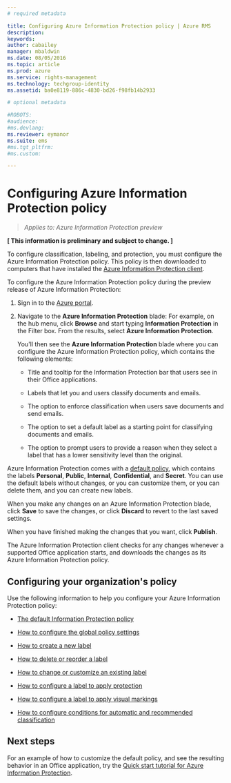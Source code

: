 ```yaml
---
# required metadata

title: Configuring Azure Information Protection policy | Azure RMS
description:
keywords:
author: cabailey
manager: mbaldwin
ms.date: 08/05/2016
ms.topic: article
ms.prod: azure
ms.service: rights-management
ms.technology: techgroup-identity
ms.assetid: ba0e8119-886c-4830-bd26-f98fb14b2933

# optional metadata

#ROBOTS:
#audience:
#ms.devlang:
ms.reviewer: eymanor
ms.suite: ems
#ms.tgt_pltfrm:
#ms.custom:

---
```


# Configuring Azure Information Protection policy

>*Applies to: Azure Information Protection preview*

**[ This information is preliminary and subject to change. ]**

To configure classification, labeling, and protection, you must configure the Azure Information Protection policy. This policy is then downloaded to computers that have installed the [Azure Information Protection client](https://www.microsoft.com/en-us/download/details.aspx?id=53018).

To configure the Azure Information Protection policy during the preview release of Azure Information Protection:

1. Sign in to the [Azure portal](https://portal.azure.com).

2. Navigate to the **Azure Information Protection** blade: For example, on the hub menu, click **Browse** and start typing **Information Protection** in the Filter box. From the results, select **Azure Information Protection**. 

    You'll then see the **Azure Information Protection** blade where you can configure the Azure Information Protection policy, which contains the following elements:

    - Title and tooltip for the Information Protection bar that users see in their Office applications.

    - Labels that let you and users classify documents and emails.

    - The option to enforce classification when users save documents and send emails.

    - The option to set a default label as a starting point for classifying documents and emails.

    - The option to prompt users to provide a reason when they select a label that has a lower sensitivity level than the original.


Azure Information Protection comes with a [default policy](configure-policy-default.md), which contains the labels **Personal**, **Public**, **Internal**, **Confidential**, and **Secret**. You can use the default labels without changes, or you can customize them, or you can delete them, and you can create new labels.

When you make any changes on an Azure Information Protection blade, click **Save** to save the changes, or click **Discard** to revert to the last saved settings. 

When you have finished making the changes that you want, click **Publish**. 

The Azure Information Protection client checks for any changes whenever a supported Office application starts, and downloads the changes as its Azure Information Protection policy.

## Configuring your organization's policy

Use the following information to help you configure your Azure Information Protection policy:

- [The default Information Protection policy](configure-policy-default.md)

- [How to configure the global policy settings](configure-policy-settings.md)

- [How to create a new label](configure-policy-new-label.md)

- [How to delete or reorder a label](configure-policy-delete-reorder.md)

- [How to change or customize an existing label](configure-policy-change-label.md)

- [How to configure a label to apply protection](configure-policy-protection.md)

- [How to configure a label to apply visual markings](configure-policy-markings.md)

- [How to configure conditions for automatic and recommended classification](configure-policy-classification.md)

## Next steps

For an example of how to customize the default policy, and see the resulting behavior in an Office application, try the [Quick start tutorial for Azure Information Protection](infoprotect-quick-start-tutorial.md).

